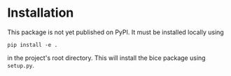 # Installation

This package is not yet published on PyPI. It must be installed locally using

    pip install -e .

in the project's root directory. This will install the bice package using `setup.py`.
